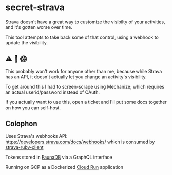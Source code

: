 # secret-strava

Strava doesn't have a great way to customize the visibilty of your activities, and it's gotten worse over time.

This tool attempts to take back some of that control, using a webhook to update the visibility.

## ⚠ 🚨 😱

This probably won't work for anyone other than me, because while Strava has an API, it doesn't actually let you change an activity's visibility.

To get around this I had to screen-scrape using Mechanize; which requires an actual userid/password instead of OAuth.

If you actually want to use this, open a ticket and I'll put some docs together on how you can self-host. 

## Colophon

Uses Strava's webhooks API: https://developers.strava.com/docs/webhooks/ which is consumed by [strava-ruby-client](https://github.com/dblock/strava-ruby-client)

Tokens stored in [FaunaDB](https://fauna.com/) via a GraphQL interface

Running on GCP as a Dockerized [Cloud Run](https://cloud.google.com/run) application
